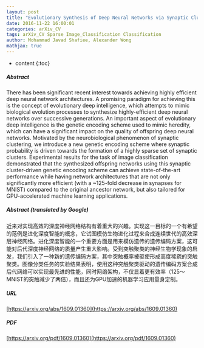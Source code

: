 ```yaml
---
layout: post
title: "Evolutionary Synthesis of Deep Neural Networks via Synaptic Cluster-driven Genetic Encoding"
date: 2016-11-22 16:00:01
categories: arXiv_CV
tags: arXiv_CV Sparse Image_Classification Classification
author: Mohammad Javad Shafiee, Alexander Wong
mathjax: true
---
```


* content
{:toc}

##### Abstract
There has been significant recent interest towards achieving highly efficient deep neural network architectures. A promising paradigm for achieving this is the concept of evolutionary deep intelligence, which attempts to mimic biological evolution processes to synthesize highly-efficient deep neural networks over successive generations. An important aspect of evolutionary deep intelligence is the genetic encoding scheme used to mimic heredity, which can have a significant impact on the quality of offspring deep neural networks. Motivated by the neurobiological phenomenon of synaptic clustering, we introduce a new genetic encoding scheme where synaptic probability is driven towards the formation of a highly sparse set of synaptic clusters. Experimental results for the task of image classification demonstrated that the synthesized offspring networks using this synaptic cluster-driven genetic encoding scheme can achieve state-of-the-art performance while having network architectures that are not only significantly more efficient (with a ~125-fold decrease in synapses for MNIST) compared to the original ancestor network, but also tailored for GPU-accelerated machine learning applications.

##### Abstract (translated by Google)
近来对实现高效的深度神经网络结构有着重大的兴趣。实现这一目标的一个有希望的范例是进化深度智能的概念，它试图模仿生物进化过程来合成连续世代的高效深层神经网络。进化深度智能的一个重要方面是用来模仿遗传的遗传编码方案，这可能对后代深度神经网络的质量产生重大影响。受到突触聚类的神经生物学现象的启发，我们引入了一种新的遗传编码方案，其中突触概率被驱使形成高度稀疏的突触聚类。图像分类任务的实验结果表明，使用这种突触聚类驱动的遗传编码方案合成后代网络可以实现最先进的性能，同时网络架构，不仅显着更有效率（125〜 MNIST的突触减少了两倍），而且还为GPU加速的机器学习应用量身定制。

##### URL
[https://arxiv.org/abs/1609.01360](https://arxiv.org/abs/1609.01360)

##### PDF
[https://arxiv.org/pdf/1609.01360](https://arxiv.org/pdf/1609.01360)

